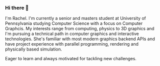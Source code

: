 ### Hi there 👋


I'm Rachel. I'm currently a senior and masters student at University of Pennsylvania studying Computer Science with a focus on Computer Graphcis.
My interests range from computing, physics to 3D graphics and I'm pursuing a technical path in computer graphics and interactive technologies. She's familiar with most modern graphics backend APIs and have project experience with parallel programming, rendering and physically based simulation.

Eager to learn and always motivated for tackling new challenges.


<!--
**Scoutydren/Scoutydren** is a ✨ _special_ ✨ repository because its `README.md` (this file) appears on your GitHub profile.

Here are some ideas to get you started:

- 🔭 I’m currently working on ...
- 🌱 I’m currently learning ...
- 👯 I’m looking to collaborate on ...
- 🤔 I’m looking for help with ...
- 💬 Ask me about ...
- 📫 How to reach me: ...
- 😄 Pronouns: ...
- ⚡ Fun fact: ...
-->
